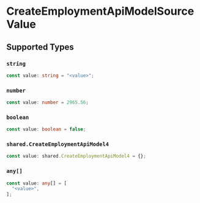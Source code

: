 # CreateEmploymentApiModelSourceValue


## Supported Types

### `string`

```typescript
const value: string = "<value>";
```

### `number`

```typescript
const value: number = 2965.56;
```

### `boolean`

```typescript
const value: boolean = false;
```

### `shared.CreateEmploymentApiModel4`

```typescript
const value: shared.CreateEmploymentApiModel4 = {};
```

### `any[]`

```typescript
const value: any[] = [
  "<value>",
];
```

